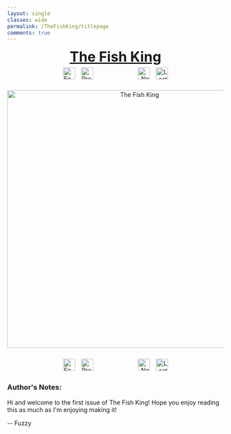 ```yaml
---
layout: single
classes: wide
permalink: /TheFishKing/titlepage
comments: true
---
```

<div style="text-align:center">
    <a href="/TheFishKing/" style="text-decoration:none; color:inherit">
        <font size="6"><b><u> The Fish King </u></b></font>
    </a>
</div>
<div style="text-align:center">
    <img style="height:28px; text-align:left; margin:1%" src="/assets/Misc/first.PNG" alt="First">
    <img style="height:28px; text-align:left; margin-left:1%; margin-right:10%" src="/assets/Misc/prev.PNG" alt="Previous">
    <a href="/TheFishKing/1-1" style="text-decoration:none">
        <img style="height:28px; text-align:right; margin-left:10%; margin-right:1%" src="/assets/Misc/next.PNG" alt="Next">
    </a>
    <a href="/TheFishKing/last" style="text-decoration:none">
        <img style="height:28px; text-align:right; margin:1%" src="/assets/Misc/last.PNG" alt="Last">
    </a>
</div>

<div style="text-align:center; padding-top:20px; padding-bottom:20px"><img style="width:600px" src="/assets/TheFishKing/FishKingTitle.jpeg" alt="The Fish King"> </div>

<div style="text-align:center">
    <img style="height:28px; text-align:left; margin:1%" src="/assets/Misc/first.PNG" alt="First">
    <img style="height:28px; text-align:left; margin-left:1%; margin-right:10%" src="/assets/Misc/prev.PNG" alt="Previous">
    <a href="/TheFishKing/1-1" style="text-decoration:none">
        <img style="height:28px; text-align:right; margin-left:10%; margin-right:1%" src="/assets/Misc/next.PNG" alt="Next">
    </a>
    <a href="/TheFishKing/last" style="text-decoration:none">
        <img style="height:28px; text-align:right; margin:1%" src="/assets/Misc/last.PNG" alt="Last">
    </a>
</div>

<h3> Author's Notes:</h3>
Hi and welcome to the first issue of The Fish King! Hope you enjoy reading this as much as I'm enjoying making it!

-- Fuzzy
